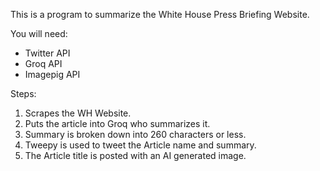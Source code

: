 This is a program to summarize the White House Press Briefing Website.

You will need:
- Twitter API
- Groq API
- Imagepig API

Steps:
1. Scrapes the WH Website.
2. Puts the article into Groq who summarizes it.
3. Summary is broken down into 260 characters or less.
4. Tweepy is used to tweet the Article name and summary.
5. The Article title is posted with an AI generated image.
